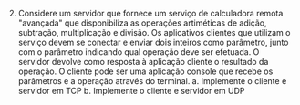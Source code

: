 2. Considere um servidor que fornece um serviço de calculadora remota "avançada" que disponibiliza as operações artiméticas de adição, subtração, multiplicação e divisão. Os aplicativos clientes que utilizam o serviço devem se conectar e enviar dois inteiros como parâmetro, junto com o parâmetro indicando qual operação deve ser efetuada. O servidor devolve como resposta à aplicação cliente o resultado da operação. O cliente pode ser uma aplicação console que recebe os parâmetros e a operação através do terminal.
  a. Implemente o cliente e servidor em TCP
  b. Implemente o cliente e servidor em UDP